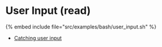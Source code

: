 # User Input (read)

{% embed include file="src/examples/bash/user_input.sh" %}

* [Catching user input](http://tldp.org/LDP/Bash-Beginners-Guide/html/sect_08_02.html)



